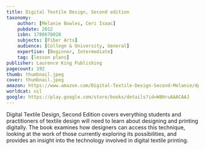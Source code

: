 ```yaml
---
title: Digital Textile Design, Second edition
taxonomy:
	author: [Melanie Bowles, Ceri Isaac]
	pubdate: 2012
	isbn: 1780670028
	subjects: [Fiber Arts]
	audience: [College & University, General]
	expertise: [Beginner, Intermediate]
	tag: [lesson plans]
publisher: Laurence King Publishing
pagecount: 192
thumb: thumbnail.jpeg
cover: thumbnail.jpeg
amazon: https://www.amazon.com/Digital-Textile-Design-Second-Melanie/dp/1780670028/ref=pd_sim_14_5?_encoding=UTF8&pd_rd_i=1780670028&pd_rd_r=dfeda8d0-f2ca-11e8-bd66-f7675945ae46&pd_rd_w=1JeJE&pd_rd_wg=MR1X3&pf_rd_i=desktop-dp-sims&pf_rd_m=ATVPDKIKX0DER&pf_rd_p=18bb0b78-4200-49b9-ac91-f141d61a1780&pf_rd_r=23AY9252X85P0YXCW6PG&pf_rd_s=desktop-dp-sims&pf_rd_t=40701&psc=1&refRID=23AY9252X85P0YXCW6PG
worldcat: nil
google: https://play.google.com/store/books/details?id=W8HruAAACAAJ
---
```

Digital Textile Design, Second Edition covers everything students and practitioners of textile design will need to learn about designing and printing digitally. The book examines how designers can access this technique, looking at the work of those currently exploring its possibilities, and provides an insight into the technology involved in digital textile printing.